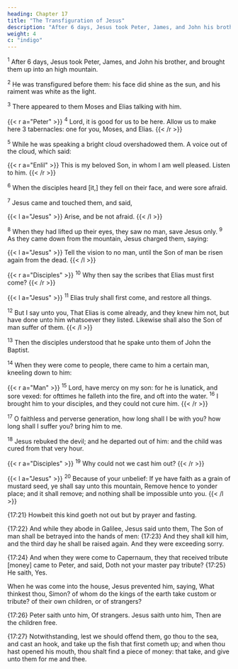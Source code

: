 ```yaml
---
heading: Chapter 17
title: "The Transfiguration of Jesus" 
description: "After 6 days, Jesus took Peter, James, and John his brother, and brought them up into an high mountain"
weight: 4
c: "indigo"
---
```



<sup>1</sup> After 6 days, Jesus took Peter, James, and John his brother, and brought them up into an high mountain.

<sup>2</sup> He was transfigured before them: his face did shine as the sun, and his raiment was white as the light. 

<sup>3</sup> There appeared to them Moses and Elias talking with him. 

{{< r a="Peter" >}}
<sup>4</sup> Lord, it is good for us to be here. Allow us to make here 3 tabernacles: one for you, Moses, and Elias.
{{< /r >}}

<sup>5</sup> While he was speaking a bright cloud overshadowed them. A voice out of the cloud, which said:

{{< r a="Enlil" >}}
This is my beloved Son, in whom I am well pleased. Listen to him.
{{< /r >}}


<sup>6</sup> When the disciples heard [it,] they fell on their face, and were sore afraid.

<sup>7</sup> Jesus came and touched them, and said, 

{{< l a="Jesus" >}}
Arise, and be not afraid. 
{{< /l >}}

<sup>8</sup> When they had lifted up their eyes, they saw no man, save Jesus only. <sup>9</sup> As they came down from the mountain, Jesus charged them, saying:

{{< l a="Jesus" >}}
Tell the vision to no man, until the Son of man be risen again from the dead.
{{< /l >}}

{{< r a="Disciples" >}}
<sup>10</sup> Why then say the scribes that Elias must first come? 
{{< /r >}}

{{< l a="Jesus" >}}
<sup>11</sup> Elias truly shall first come, and restore all things. 

<sup>12</sup> But I say unto you, That Elias is come already, and they knew him not, but have done unto him whatsoever they listed. Likewise shall also the Son of man suffer of them. 
{{< /l >}}

<sup>13</sup> Then the disciples understood that he spake unto them of John the Baptist.

<sup>14</sup> When they were come to people, there came to him a certain man, kneeling down to him:

{{< r a="Man" >}}
<sup>15</sup> Lord, have mercy on my son: for he is lunatick, and sore vexed: for ofttimes he falleth into the fire, and oft into the water. <sup>16</sup> I brought him to your disciples, and they could not cure him. 
{{< /r >}}


<sup>17</sup> O faithless and perverse generation, how long shall I be with you? how long shall I suffer you? bring him to me.

<sup>18</sup>  Jesus rebuked the devil; and he departed out of him: and the child was cured from that very hour. 

{{< r a="Disciples" >}}
<sup>19</sup>  Why could not we cast him out?
{{< /r >}}

{{< l a="Jesus" >}}
<sup>20</sup>  Because of your unbelief: If ye have faith as a grain of mustard seed, ye shall say unto this mountain, Remove hence to yonder place; and it shall remove; and nothing shall be impossible unto you.
{{< /l >}}


{17:21} Howbeit this kind goeth not out but by prayer and fasting.

{17:22} And while they abode in Galilee, Jesus said unto them, The Son of man shall be betrayed into the hands of
men: {17:23} And they shall kill him, and the third day he shall be raised again. And they were exceeding sorry.

{17:24} And when they were come to Capernaum, they that received tribute [money] came to Peter, and said, Doth not your master pay tribute? {17:25} He saith, Yes. 

When he was come into the house, Jesus prevented him, saying, What thinkest thou, Simon? of whom do the kings
of the earth take custom or tribute? of their own children, or of strangers?

{17:26} Peter saith unto him, Of strangers. Jesus saith unto him, Then are the children free. 

{17:27} Notwithstanding, lest we should offend them, go thou to the sea, and cast an hook, and take up the fish that first cometh
up; and when thou hast opened his mouth, thou shalt find a piece of money: that take, and give unto them for me and
thee. 


